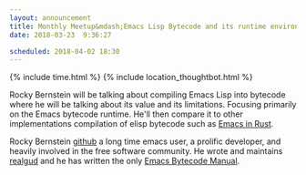```yaml
---
layout: announcement
title: Monthly Meetup&mdash;Emacs Lisp Bytecode and its runtime environment
date: 2018-03-23  9:36:27

scheduled: 2018-04-02 18:30
---
```


{% include time.html %}
{% include location_thoughtbot.html %}

Rocky Bernstein will be talking about compiling Emacs Lisp into
bytecode where he will be talking about its value and its
limitations. Focusing primarily on the Emacs bytecode runtime. He'll
then compare it to other implementations compilation of elisp bytecode
such as [Emacs in Rust].

Rocky Bernstein [github] a long time emacs user, a prolific developer,
and heavily involved in the free software community. He wrote and
maintains [realgud] and he has written the only [Emacs Bytecode Manual].

[github]: https://github.com/rocky
[realgud]: https://github.com/realgud/realgud
[Emacs Bytecode Manual]: https://github.com/rocky/elisp-bytecode
[Emacs in Rust]: https://github.com/Wilfred/remacs
